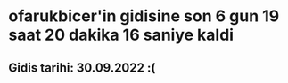 # ofarukbicer'in gidisine son 6 gun 19 saat 20 dakika 16 saniye kaldi

## Gidis tarihi: 30.09.2022 :(